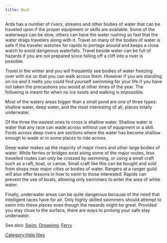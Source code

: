 ```yaml
---
title: Boat
---
```


Arda has a number of rivers, streams and other bodies of water that can
be traveled upon if the proper equipment or skills are available. Some
of the waterways can be slow, others can have the water rushing so fast
that the water drags travelers along with it. Travel on many of the
bodies of water is safe if the traveler watches for rapids to portage
around and keeps a close watch to avoid dangerous waterfalls. Travel
beside water can be full of hazards if you are not prepared since
falling off a cliff into a river is possible.

Travel in the winter and you will frequently see bodies of water
freezing over with ice so that you can walk across them. However if you
are standing on ice and it melts you could find yourself swimming for
your life if you have not taken the precautions you would at other times
of the year. The following is meant for when no ice exists and walking
is impossible.

Most of the watery areas bigger than a small pond are one of three
types: shallow water, deep water, and the most interesting of all,
places totally underwater.

Of the three the easiest ones to cross is shallow water. Shallow water
is water that any race can wade across without use of equipment or a
skill. Fords across deep rivers are sections where the water has become
shallow enough to wade or in some places to ride across.

Deep water makes up the majority of major rivers and other large bodies
of water. While ferries or bridges exist along some of the major routes,
less travelled routes can only be crossed by swimming, or using a small
craft such as a raft, boat, or canoe. Small craft like this can be
bought and sold from shops near major cities or bodies of water. Rangers
at a ranger guild will also offer lessons in how to swim to those
interested. Rapids can prevent the use of boats, allowing only swimmers
to enter the area of white water.

Finally, underwater areas can be quite dangerous because of the need
that intelligent races have for air. Only highly skilled swimmers should
attempt to swim into these places even though the rewards might be
great. Provided you stay close to the surface, there are ways to prolong
your safe stay underwater.

See also: [Swim](Swim "wikilink"), [Drowning](Drowning "wikilink"),
[Ferry](Ferry "wikilink")

[Category:Help files](Category:Help_files "wikilink")